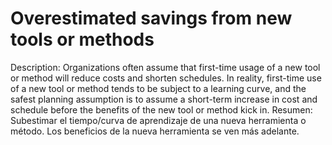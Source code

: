 # Overestimated savings from new tools or methods

Description: Organizations often assume that first-time usage of a new tool or method will reduce costs and shorten schedules. In reality, first-time use of a new tool or method tends to be subject to a learning curve, and the safest planning assumption is to assume a short-term increase in cost and schedule before the benefits of the new tool or method kick in.
Resumen: Subestimar el tiempo/curva de aprendizaje de una nueva herramienta o método. Los beneficios de la nueva herramienta se ven más adelante.